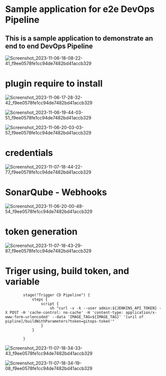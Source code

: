 # Sample application for e2e DevOps Pipeline
## This is a sample application to demonstrate an end to end DevOps Pipeline
![Screenshot_2023-11-06-18-08-22-41_f9ee0578fe1cc94de7482bd41accb329](https://github.com/jay75chauhan/jay75chauhan/assets/66429052/015bc225-0b56-4cc3-ad3b-b66963430f20)

# plugin require to install

![Screenshot_2023-11-06-17-28-32-42_f9ee0578fe1cc94de7482bd41accb329](https://github.com/jay75chauhan/jay75chauhan/assets/66429052/67e9291c-b88a-4057-bfc7-49faf6997f1e)

![Screenshot_2023-11-06-19-44-03-51_f9ee0578fe1cc94de7482bd41accb329](https://github.com/jay75chauhan/jay75chauhan/assets/66429052/68c633b0-aea6-483d-9d10-6946b9b4b2a3)

![Screenshot_2023-11-06-20-03-03-57_f9ee0578fe1cc94de7482bd41accb329](https://github.com/jay75chauhan/jay75chauhan/assets/66429052/e26a2af9-6648-4f22-82fd-74b2f45de301)

# credentials 

![Screenshot_2023-11-07-18-44-22-77_f9ee0578fe1cc94de7482bd41accb329](https://github.com/jay75chauhan/jay75chauhan/assets/66429052/45e92a50-2c12-4d9e-856c-d47086a01390)

#  SonarQube - Webhooks 
![Screenshot_2023-11-06-20-00-48-54_f9ee0578fe1cc94de7482bd41accb329](https://github.com/jay75chauhan/jay75chauhan/assets/66429052/248c0d27-177c-48cb-81b3-5dbb2b586101)

# token generation
![Screenshot_2023-11-07-18-43-29-87_f9ee0578fe1cc94de7482bd41accb329](https://github.com/jay75chauhan/jay75chauhan/assets/66429052/e3b5edf4-b93a-4405-858f-10572163a991)

# Triger using, build token, and variable

```
        stage("Trigger CD Pipeline") {
            steps {
                script {
                    sh "curl -v -k --user admin:${JENKINS_API_TOKEN} -X POST -H 'cache-control: no-cache' -H 'content-type: application/x-www-form-urlencoded' --data 'IMAGE_TAG=${IMAGE_TAG}' '[uril of pipline]/buildWithParameters?token=gitops-token'"
                }
            }

        }
```

![Screenshot_2023-11-07-18-34-33-43_f9ee0578fe1cc94de7482bd41accb329](https://github.com/jay75chauhan/jay75chauhan/assets/66429052/c568ae6a-989a-4014-b35c-5a5c505c2215)

![Screenshot_2023-11-07-18-34-19-08_f9ee0578fe1cc94de7482bd41accb329](https://github.com/jay75chauhan/jay75chauhan/assets/66429052/437c26be-9eb6-4b66-88d0-a805675adbe7)




